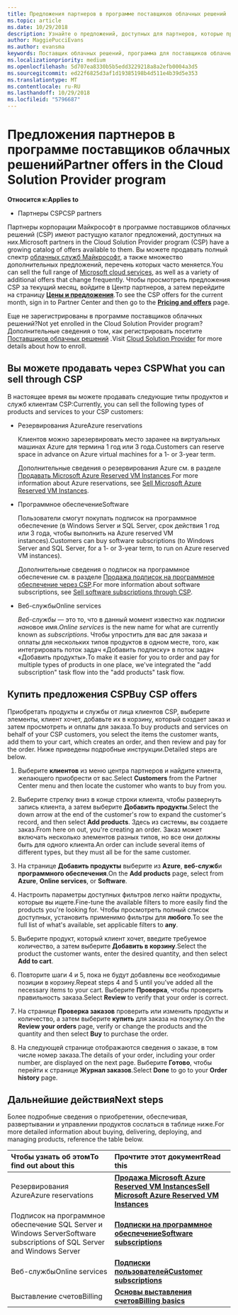 ```yaml
---
title: Предложения партнеров в программе поставщиков облачных решений | Центр партнеров
ms.topic: article
ms.date: 10/29/2018
description: Узнайте о предложений, доступных для партнеров, которые продают через программу поставщиков облачных решений.
author: MaggiePucciEvans
ms.author: evansma
keywords: Поставщик облачных решений, программа для поставщиков облачных решений, CSP, добавить продукт, продажи клиентам, партнеров предложения, предложения CSP, облачные службы Azure, Office 365, Dynamics, партнер CSP, Продажа в CSP, Azure RI, зарезервированные экземпляры виртуальных машин, Azure Azure резервирования, веб-службы, подписки программное обеспечение, AHUB, SQL Server в Azure, Windows Server в Azure, подписки клиентов
ms.localizationpriority: medium
ms.openlocfilehash: 5d707ea8330b5b5edd3229218a8a2efb0004a3d5
ms.sourcegitcommit: ed22f6825d3af1d19385198b4d511e4b39d5e353
ms.translationtype: MT
ms.contentlocale: ru-RU
ms.lasthandoff: 10/29/2018
ms.locfileid: "5796687"
---
```

# <a name="partner-offers-in-the-cloud-solution-provider-program"></a><span data-ttu-id="b5375-104">Предложения партнеров в программе поставщиков облачных решений</span><span class="sxs-lookup"><span data-stu-id="b5375-104">Partner offers in the Cloud Solution Provider program</span></span> 

**<span data-ttu-id="b5375-105">Относится к:</span><span class="sxs-lookup"><span data-stu-id="b5375-105">Applies to</span></span>**

-  <span data-ttu-id="b5375-106">Партнеры CSP</span><span class="sxs-lookup"><span data-stu-id="b5375-106">CSP partners</span></span>

<span data-ttu-id="b5375-107">Партнеры корпорации Майкрософт в программе поставщиков облачных решений (CSP) имеют растущую каталог предложений, доступных на них.</span><span class="sxs-lookup"><span data-stu-id="b5375-107">Microsoft partners in the Cloud Solution Provider program (CSP) have a growing catalog of offers available to them.</span></span> <span data-ttu-id="b5375-108">Вы можете продавать полный спектр [облачных служб Майкрософт](https://partner.microsoft.com/cloud-solution-provider/products-and-services), а также множество дополнительных предложений, перечень которых часто меняется.</span><span class="sxs-lookup"><span data-stu-id="b5375-108">You can sell the full range of [Microsoft cloud services](https://partner.microsoft.com/cloud-solution-provider/products-and-services), as well as a variety of additional offers that change frequently.</span></span> <span data-ttu-id="b5375-109">Чтобы просмотреть предложения CSP за текущий месяц, войдите в Центр партнеров, а затем перейдите на страницу [**Цены и предложения**](https://partnercenter.microsoft.com/pcv/sales).</span><span class="sxs-lookup"><span data-stu-id="b5375-109">To see the CSP offers for the current month, sign in to Partner Center and then go to the [**Pricing and offers**](https://partnercenter.microsoft.com/pcv/sales) page.</span></span>  

<span data-ttu-id="b5375-110">Еще не зарегистрированы в программе поставщиков облачных решений?</span><span class="sxs-lookup"><span data-stu-id="b5375-110">Not yet enrolled in the Cloud Solution Provider program?</span></span> <span data-ttu-id="b5375-111">Дополнительные сведения о том, как регистрировать посетите [Поставщиков облачных решений](https://partner.microsoft.com/cloud-solution-provider) .</span><span class="sxs-lookup"><span data-stu-id="b5375-111">Visit [Cloud Solution Provider](https://partner.microsoft.com/cloud-solution-provider) for more details about how to enroll.</span></span> 

## <a name="what-you-can-sell-through-csp"></a><span data-ttu-id="b5375-112">Вы можете продавать через CSP</span><span class="sxs-lookup"><span data-stu-id="b5375-112">What you can sell through CSP</span></span>

<span data-ttu-id="b5375-113">В настоящее время вы можете продавать следующие типы продуктов и служб клиентам CSP:</span><span class="sxs-lookup"><span data-stu-id="b5375-113">Currently, you can sell the following types of products and services to your CSP customers:</span></span>

- <span data-ttu-id="b5375-114">Резервирования Azure</span><span class="sxs-lookup"><span data-stu-id="b5375-114">Azure reservations</span></span><br> 

    <span data-ttu-id="b5375-115">Клиентов можно зарезервировать место заранее на виртуальных машинах Azure для термина 1 год или 3 года.</span><span class="sxs-lookup"><span data-stu-id="b5375-115">Customers can reserve space in advance on Azure virtual machines for a 1- or 3-year term.</span></span><br>
    
    <span data-ttu-id="b5375-116">Дополнительные сведения о резервирования Azure см. в разделе [Продавать Microsoft Azure Reserved VM Instances](azure-reservations.md).</span><span class="sxs-lookup"><span data-stu-id="b5375-116">For more information about Azure reservations, see [Sell Microsoft Azure Reserved VM Instances](azure-reservations.md).</span></span>

- <span data-ttu-id="b5375-117">Программное обеспечение</span><span class="sxs-lookup"><span data-stu-id="b5375-117">Software</span></span><br>

    <span data-ttu-id="b5375-118">Пользователи смогут покупать подписок на программное обеспечение (в Windows Server и SQL Server, срок действия 1 год или 3 года, чтобы выполнить на Azure reserved VM instances).</span><span class="sxs-lookup"><span data-stu-id="b5375-118">Customers can buy software subscriptions (to Windows Server and SQL Server, for a 1- or 3-year term, to run on Azure reserved VM instances).</span></span><br>
 
  <span data-ttu-id="b5375-119">Дополнительные сведения о подписок на программное обеспечение см. в разделе [Продажа подписок на программное обеспечение через CSP](csp-software-subscriptions.md).</span><span class="sxs-lookup"><span data-stu-id="b5375-119">For more information about software subscriptions, see [Sell software subscriptions through CSP](csp-software-subscriptions.md).</span></span>  

- <span data-ttu-id="b5375-120">Веб-службы</span><span class="sxs-lookup"><span data-stu-id="b5375-120">Online services</span></span><br>

     <span data-ttu-id="b5375-121">*Веб-службы* — это то, что в данный момент известно как *подписки на*новое имя.</span><span class="sxs-lookup"><span data-stu-id="b5375-121">*Online services* is the new name for what are currently known as *subscriptions*.</span></span> <span data-ttu-id="b5375-122">Чтобы упростить для вас для заказа и оплаты для нескольких типов продуктов в одном месте, того, как интегрировать поток задач «Добавить подписку» в поток задач «Добавить продукты».</span><span class="sxs-lookup"><span data-stu-id="b5375-122">To make it easier for you to order and pay for multiple types of products in one place, we've integrated the "add subscription" task flow into the "add products" task flow.</span></span> 

## <a name="buy-csp-offers"></a><span data-ttu-id="b5375-123">Купить предложения CSP</span><span class="sxs-lookup"><span data-stu-id="b5375-123">Buy CSP offers</span></span>

<span data-ttu-id="b5375-124">Приобретать продукты и службы от лица клиентов CSP, выберите элементы, клиент хочет, добавьте их в корзину, который создает заказ и затем просмотреть и оплаты для заказа.</span><span class="sxs-lookup"><span data-stu-id="b5375-124">To buy products and services on behalf of your CSP customers, you select the items the customer wants, add them to your cart, which creates an order, and then review and pay for the order.</span></span> <span data-ttu-id="b5375-125">Ниже приведены подробные инструкции.</span><span class="sxs-lookup"><span data-stu-id="b5375-125">Detailed steps are below.</span></span>

1. <span data-ttu-id="b5375-126">Выберите **клиентов** из меню центра партнеров и найдите клиента, желающего приобрести от вас.</span><span class="sxs-lookup"><span data-stu-id="b5375-126">Select **Customers** from the Partner Center menu and then locate the customer who wants to buy from you.</span></span> 

2. <span data-ttu-id="b5375-127">Выберите стрелку вниз в конце строки клиента, чтобы развернуть запись клиента, а затем выберите **Добавить продукты**.</span><span class="sxs-lookup"><span data-stu-id="b5375-127">Select the down arrow at the end of the customer's row to expand the customer's record, and then select **Add products**.</span></span> <span data-ttu-id="b5375-128">Здесь из системы, вы создаете заказ.</span><span class="sxs-lookup"><span data-stu-id="b5375-128">From here on out, you're creating an order.</span></span> <span data-ttu-id="b5375-129">Заказ может включать несколько элементов разных типов, но все они должны быть для одного клиента.</span><span class="sxs-lookup"><span data-stu-id="b5375-129">An order can include several items of different types, but they must all be for the same customer.</span></span>

3. <span data-ttu-id="b5375-130">На странице **Добавить продукты** выберите из **Azure**, **веб-служб**и **программного обеспечения**.</span><span class="sxs-lookup"><span data-stu-id="b5375-130">On the **Add products** page, select from **Azure**, **Online services**, or **Software**.</span></span>

4. <span data-ttu-id="b5375-131">Настроить параметры доступных фильтров легко найти продукты, которые вы ищете.</span><span class="sxs-lookup"><span data-stu-id="b5375-131">Fine-tune the available filters to more easily find the products you're looking for.</span></span> <span data-ttu-id="b5375-132">Чтобы просмотреть полный список доступных, установить применимо фильтры для **любого**.</span><span class="sxs-lookup"><span data-stu-id="b5375-132">To see the full list of what's available, set applicable filters to **any**.</span></span> 

5. <span data-ttu-id="b5375-133">Выберите продукт, который клиент хочет, введите требуемое количество, а затем выберите **Добавить в корзину**.</span><span class="sxs-lookup"><span data-stu-id="b5375-133">Select the product the customer wants, enter the desired quantity, and then select **Add to cart**.</span></span>

6. <span data-ttu-id="b5375-134">Повторите шаги 4 и 5, пока не будут добавлены все необходимые позиции в корзину.</span><span class="sxs-lookup"><span data-stu-id="b5375-134">Repeat steps 4 and 5 until you’ve added all the necessary items to your cart.</span></span> <span data-ttu-id="b5375-135">Выберите **Проверка**, чтобы проверить правильность заказа.</span><span class="sxs-lookup"><span data-stu-id="b5375-135">Select **Review** to verify that your order is correct.</span></span>  

7. <span data-ttu-id="b5375-136">На странице **Проверка заказов** проверить или изменить продукты и количество, а затем выберите **купить** для заказа на покупку.</span><span class="sxs-lookup"><span data-stu-id="b5375-136">On the **Review your orders** page, verify or change the products and the quantity and then select **Buy** to purchase the order.</span></span> 

8. <span data-ttu-id="b5375-137">На следующей странице отображаются сведения о заказе, в том числе номер заказа.</span><span class="sxs-lookup"><span data-stu-id="b5375-137">The details of your order, including your order number, are displayed on the next page.</span></span> <span data-ttu-id="b5375-138">Выберите **Готово**, чтобы перейти к странице **Журнал заказов**.</span><span class="sxs-lookup"><span data-stu-id="b5375-138">Select **Done** to go to your **Order history** page.</span></span> 


## <a name="next-steps"></a><span data-ttu-id="b5375-139">Дальнейшие действия</span><span class="sxs-lookup"><span data-stu-id="b5375-139">Next steps</span></span>

<span data-ttu-id="b5375-140">Более подробные сведения о приобретении, обеспечивая, развертывании и управлении продуктов сослаться в таблице ниже.</span><span class="sxs-lookup"><span data-stu-id="b5375-140">For more detailed information about buying, delivering, deploying, and managing products, reference the table below.</span></span>

|**<span data-ttu-id="b5375-141">Чтобы узнать об этом</span><span class="sxs-lookup"><span data-stu-id="b5375-141">To find out about this</span></span>**   |**<span data-ttu-id="b5375-142">Прочтите этот документ</span><span class="sxs-lookup"><span data-stu-id="b5375-142">Read this</span></span>**   |
|:---------------------------|:--------------------|
|<span data-ttu-id="b5375-143">Резервирования Azure</span><span class="sxs-lookup"><span data-stu-id="b5375-143">Azure reservations</span></span> |[**<span data-ttu-id="b5375-144">Продажа Microsoft Azure Reserved VM Instances</span><span class="sxs-lookup"><span data-stu-id="b5375-144">Sell Microsoft Azure Reserved VM Instances</span></span>**]( https://docs.microsoft.com/en-us/partner-center/azure-reservations) |
|<span data-ttu-id="b5375-145">Подписок на программное обеспечение SQL Server и Windows Server</span><span class="sxs-lookup"><span data-stu-id="b5375-145">Software subscriptions of SQL Server and Windows Server</span></span> |[**<span data-ttu-id="b5375-146">Подписки на программное обеспечение</span><span class="sxs-lookup"><span data-stu-id="b5375-146">Software subscriptions</span></span>**]( https://docs.microsoft.com/en-us/partner-center/csp-software-subscriptions) |
|<span data-ttu-id="b5375-147">Веб-службы</span><span class="sxs-lookup"><span data-stu-id="b5375-147">Online services</span></span> |[**<span data-ttu-id="b5375-148">Подписки пользователей</span><span class="sxs-lookup"><span data-stu-id="b5375-148">Customer subscriptions</span></span>**](https://docs.microsoft.com/en-us/partner-center/customer-subscriptions) |
|<span data-ttu-id="b5375-149">Выставление счетов</span><span class="sxs-lookup"><span data-stu-id="b5375-149">Billing</span></span> |[**<span data-ttu-id="b5375-150">Основы выставления счетов</span><span class="sxs-lookup"><span data-stu-id="b5375-150">Billing basics</span></span>**]( https://docs.microsoft.com/en-us/partner-center/billing-basics) |

